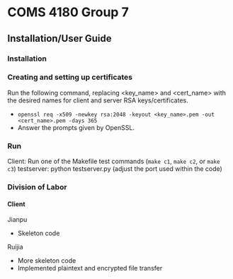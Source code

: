 # COMS 4180 Group 7
## Installation/User Guide

### Installation

### Creating and setting up certificates
Run the following command, replacing \<key_name> and \<cert_name> with the desired names for client and server RSA keys/certificates.
- ``openssl req -x509 -newkey rsa:2048 -keyout <key_name>.pem -out <cert_name>.pem -days 365``
- Answer the prompts given by OpenSSL.

### Run
Client: Run one of the Makefile test commands (``make c1``, ``make c2``, or ``make c3``)
testserver: python testserver.py (adjust the port used within the code)

### Division of Labor

#### Client
Jianpu
- Skeleton code

Ruijia
- More skeleton code
- Implemented plaintext and encrypted file transfer
